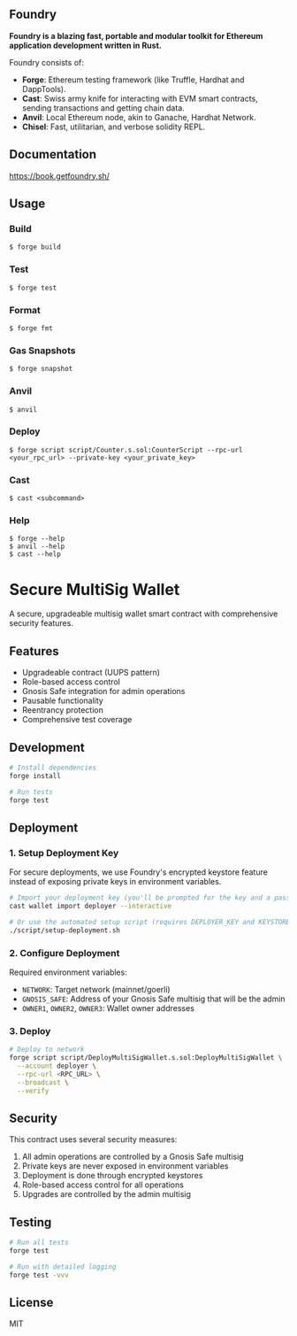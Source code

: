 ## Foundry

**Foundry is a blazing fast, portable and modular toolkit for Ethereum application development written in Rust.**

Foundry consists of:

-   **Forge**: Ethereum testing framework (like Truffle, Hardhat and DappTools).
-   **Cast**: Swiss army knife for interacting with EVM smart contracts, sending transactions and getting chain data.
-   **Anvil**: Local Ethereum node, akin to Ganache, Hardhat Network.
-   **Chisel**: Fast, utilitarian, and verbose solidity REPL.

## Documentation

https://book.getfoundry.sh/

## Usage

### Build

```shell
$ forge build
```

### Test

```shell
$ forge test
```

### Format

```shell
$ forge fmt
```

### Gas Snapshots

```shell
$ forge snapshot
```

### Anvil

```shell
$ anvil
```

### Deploy

```shell
$ forge script script/Counter.s.sol:CounterScript --rpc-url <your_rpc_url> --private-key <your_private_key>
```

### Cast

```shell
$ cast <subcommand>
```

### Help

```shell
$ forge --help
$ anvil --help
$ cast --help
```

# Secure MultiSig Wallet

A secure, upgradeable multisig wallet smart contract with comprehensive security features.

## Features

- Upgradeable contract (UUPS pattern)
- Role-based access control
- Gnosis Safe integration for admin operations
- Pausable functionality
- Reentrancy protection
- Comprehensive test coverage

## Development

```bash
# Install dependencies
forge install

# Run tests
forge test
```

## Deployment

### 1. Setup Deployment Key

For secure deployments, we use Foundry's encrypted keystore feature instead of exposing private keys in environment variables.

```bash
# Import your deployment key (you'll be prompted for the key and a password)
cast wallet import deployer --interactive

# Or use the automated setup script (requires DEPLOYER_KEY and KEYSTORE_PASSWORD env vars)
./script/setup-deployment.sh
```

### 2. Configure Deployment

Required environment variables:
- `NETWORK`: Target network (mainnet/goerli)
- `GNOSIS_SAFE`: Address of your Gnosis Safe multisig that will be the admin
- `OWNER1`, `OWNER2`, `OWNER3`: Wallet owner addresses

### 3. Deploy

```bash
# Deploy to network
forge script script/DeployMultiSigWallet.s.sol:DeployMultiSigWallet \
  --account deployer \
  --rpc-url <RPC_URL> \
  --broadcast \
  --verify
```

## Security

This contract uses several security measures:
1. All admin operations are controlled by a Gnosis Safe multisig
2. Private keys are never exposed in environment variables
3. Deployment is done through encrypted keystores
4. Role-based access control for all operations
5. Upgrades are controlled by the admin multisig

## Testing

```bash
# Run all tests
forge test

# Run with detailed logging
forge test -vvv
```

## License

MIT
